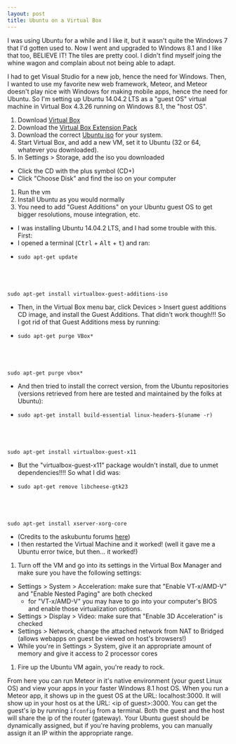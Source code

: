 ```yaml
---
layout: post
title: Ubuntu on a Virtual Box
---
```

I was using Ubuntu for a while and I like it, but it wasn't quite the Windows 7 that I'd gotten used to. Now I went and upgraded to Windows 8.1 and I like that too, BELIEVE IT! The tiles are pretty cool. I didn't find myself joing the whine wagon and complain about not being able to adapt.

I had to get Visual Studio for a new job, hence the need for Windows. Then, I wanted to use my favorite new web framework, Meteor, and Meteor doesn't play nice with Windows for making mobile apps, hence the need for Ubuntu. So I'm setting up Ubuntu 14.04.2 LTS as a "guest OS" virtual machine in Virtual Box 4.3.26 running on Windows 8.1, the "host OS".

1. Download [Virtual Box](https://www.virtualbox.org/wiki/Downloads)
1. Download the [Virtual Box Extension Pack](https://www.virtualbox.org/wiki/Downloads)
1. Download the correct [Ubuntu iso](http://www.ubuntu.com/download/desktop) for your system.
1. Start Virtual Box, and add a new VM, set it to Ubuntu (32 or 64, whatever you downloaded).
1. In Settings > Storage, add the iso you downloaded
  * Click the CD with the plus symbol (CD+)
  * Click "Choose Disk" and find the iso on your computer
1. Run the vm
1. Install Ubuntu as you would normally
1. You need to add "Guest Additions" on your Ubuntu guest OS to get bigger resolutions, mouse integration, etc.
  * I was installing Ubuntu 14.04.2 LTS, and I had some trouble with this. First:
  * I opened a terminal (<kbd>Ctrl</kbd> + <kbd>Alt</kbd> + <kbd>t</kbd>) and ran:
  * <pre><code>sudo apt-get update
  sudo apt-get install virtualbox-guest-additions-iso</code></pre>
  * Then, in the Virtual Box menu bar, click Devices > Insert guest additions CD image, and install the Guest Additions. That didn't work though!!! So I got rid of that Guest Additions mess by running:
  * <pre><code>sudo apt-get purge VBox*
sudo apt-get purge vbox*</code></pre>
  * And then tried to install the correct version, from the Ubuntu repositories (versions retrieved from here are tested and maintained by the folks at Ubuntu):
  * <pre><code>sudo apt-get install build-essential linux-headers-$(uname -r)
  sudo apt-get install virtualbox-guest-x11</code></pre>
  * But the "virtualbox-guest-x11" package wouldn't install, due to unmet dependencies!!!! So what I did was:
  * <pre><code>sudo apt-get remove libcheese-gtk23
  sudo apt-get install xserver-xorg-core</code></pre>
  * (Credits to the askubuntu forums [here](http://askubuntu.com/questions/588943/experiencing-small-resolution-issue-in-ubuntu-14-04-2-with-virtualbox-getting-s/#answer-604824))
  * I then restarted the Virtual Machine and it worked! (well it gave me a Ubuntu error twice, but then... it worked!)
1. Turn off the VM and go into its settings in the Virtual Box Manager and make sure you have the following settings:
  * Settings > System > Acceleration: make sure that "Enable VT-x/AMD-V" and "Enable Nested Paging" are both checked
    * for "VT-x/AMD-V" you may have to go into your computer's BIOS and enable those virtualization options.
  * Settings > Display > Video: make sure that "Enable 3D Acceleration" is checked
  * Settings > Network, change the attached network from NAT to Bridged (allows webapps on guest be viewed on host's browsers!)
  * While you're in Settings > System, give it an appropriate amount of memory and give it access to 2 processor cores
1. Fire up the Ubuntu VM again, you're ready to rock.

From here you can run Meteor in it's native environment (your guest Linux OS) and view your apps in your faster Windows 8.1 host OS. When you run a Meteor app, it shows up in the guest OS at the URL: localhost:3000. It will show up in your host os at the URL: \<ip of guest\>:3000. You can get the guest's ip by running `ifconfig` from a terminal. Both the guest and the host will share the ip of the router (gateway). Your Ubuntu guest should be dynamically assigned, but if you're having problems, you can manually assign it an IP within the appropriate range.
